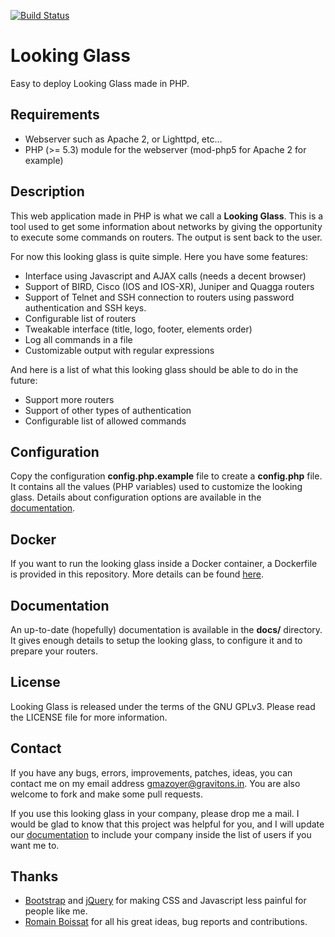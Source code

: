 [![Build Status](https://travis-ci.org/respawner/looking-glass.svg?branch=master)](https://travis-ci.org/respawner/looking-glass)

# Looking Glass

Easy to deploy Looking Glass made in PHP.

## Requirements

  * Webserver such as Apache 2, or Lighttpd, etc…
  * PHP (>= 5.3) module for the webserver (mod-php5 for Apache 2 for example)

## Description

This web application made in PHP is what we call a **Looking Glass**. This is a
tool used to get some information about networks by giving the opportunity to
execute some commands on routers. The output is sent back to the user.

For now this looking glass is quite simple. Here you have some features:

  * Interface using Javascript and AJAX calls (needs a decent browser)
  * Support of BIRD, Cisco (IOS and IOS-XR), Juniper and Quagga routers
  * Support of Telnet and SSH connection to routers using password
    authentication and SSH keys.
  * Configurable list of routers
  * Tweakable interface (title, logo, footer, elements order)
  * Log all commands in a file
  * Customizable output with regular expressions

And here is a list of what this looking glass should be able to do in the
future:

  * Support more routers
  * Support of other types of authentication
  * Configurable list of allowed commands

## Configuration

Copy the configuration **config.php.example** file to create a **config.php**
file. It contains all the values (PHP variables) used to customize the looking
glass. Details about configuration options are available in the
[documentation](docs/configuration.md).

## Docker

If you want to run the looking glass inside a Docker container, a Dockerfile
is provided in this repository. More details can be found
[here](docs/docker.md).

## Documentation

An up-to-date (hopefully) documentation is available in the **docs/**
directory. It gives enough details to setup the looking glass, to configure it
and to prepare your routers.

## License

Looking Glass is released under the terms of the GNU GPLv3. Please read the
LICENSE file for more information.

## Contact

If you have any bugs, errors, improvements, patches, ideas, you can contact me
on my email address <gmazoyer@gravitons.in>. You are also welcome to fork and
make some pull requests.

If you use this looking glass in your company, please drop me a mail. I would
be glad to know that this project was helpful for you, and I will update our
[documentation](docs/our_users.md) to include your company inside the list of
users if you want me to.

## Thanks

  * [Bootstrap](http://getbootstrap.com/) and [jQuery](http://jquery.com/) for
    making CSS and Javascript less painful for people like me.
  * [Romain Boissat](https://chroot-me.in/) for all his great ideas, bug reports and contributions.
